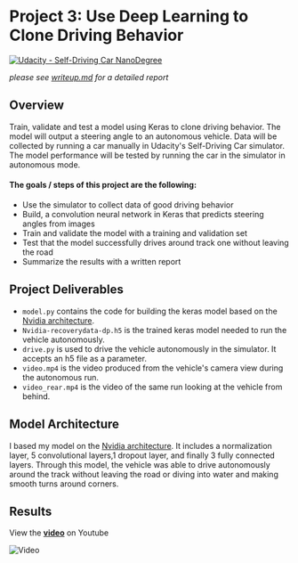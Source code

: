 # Project 3: Use Deep Learning to Clone Driving Behavior

[//]: # (Image References)

[image1]: https://cloud.githubusercontent.com/assets/10526591/24032546/f21630b6-0b2b-11e7-8380-f6a415427f35.jpg "Video Image"

[![Udacity - Self-Driving Car NanoDegree](https://s3.amazonaws.com/udacity-sdc/github/shield-carnd.svg)](http://www.udacity.com/drive)

*please see [writeup.md](https://github.com/szon0111/CarND_P3-Behavioral-Cloning/blob/master/writeup.md) for a detailed report*

Overview
---
Train, validate and test a model using Keras to clone driving behavior. The model will output a steering angle to an autonomous vehicle.
Data will be collected by running a car manually in Udacity's Self-Driving Car simulator. The model performance will be tested by running the car in the simulator in autonomous mode.

#### The goals / steps of this project are the following:

* Use the simulator to collect data of good driving behavior
* Build, a convolution neural network in Keras that predicts steering angles from images
* Train and validate the model with a training and validation set
* Test that the model successfully drives around track one without leaving the road
* Summarize the results with a written report

Project Deliverables
---
* `model.py` contains the code for building the keras model based on the [Nvidia architecture](https://devblogs.nvidia.com/parallelforall/deep-learning-self-driving-cars/). 
* `Nvidia-recoverydata-dp.h5` is the trained keras model needed to run the vehicle autonomously.
* `drive.py` is used to drive the vehicle autonomously in the simulator. It accepts an h5 file as a parameter.
* `video.mp4` is the video produced from the vehicle's camera view during the autonomous run.
* `video_rear.mp4` is the video of the same run looking at the vehicle from behind.

Model Architecture
---
I based my model on the [Nvidia architecture](https://devblogs.nvidia.com/parallelforall/deep-learning-self-driving-cars/). It includes a normalization layer, 5 convolutional layers,1 dropout layer, and finally 3 fully connected layers. 
Through this model, the vehicle was able to drive autonomously around the track without leaving the road or diving into water and making smooth turns around corners.

Results
---
View the **[video](https://youtu.be/fuc4ZHDv61g)** on Youtube

![Video][image1]
